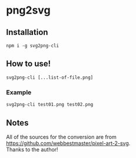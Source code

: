 # png2svg

## Installation

```batch
npm i -g svg2png-cli
```

## How to use!

```batch
svg2png-cli [...list-of-file.png]
```

### Example

```batch
svg2png-cli test01.png test02.png
```

## Notes

All of the sources for the conversion are from https://github.com/webbestmaster/pixel-art-2-svg.  
Thanks to the author!
